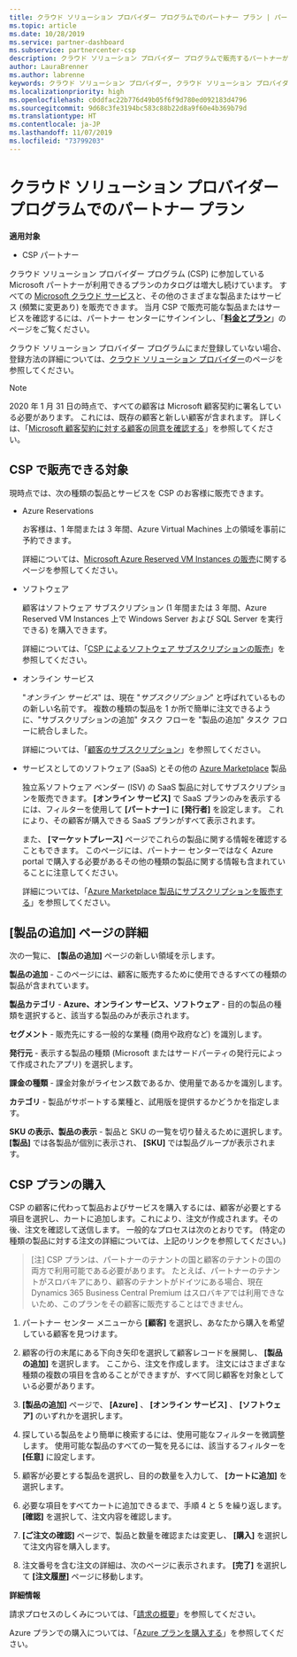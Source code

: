 ```yaml
---
title: クラウド ソリューション プロバイダー プログラムでのパートナー プラン | パートナー センター
ms.topic: article
ms.date: 10/28/2019
ms.service: partner-dashboard
ms.subservice: partnercenter-csp
description: クラウド ソリューション プロバイダー プログラムで販売するパートナーが利用できるプランについて説明します。
author: LauraBrenner
ms.author: labrenne
keywords: クラウド ソリューション プロバイダー, クラウド ソリューション プロバイダー プログラム, CSP, 製品の追加, パートナー プラン, CSP プラン, クラウド ベースのサービス, Azure, Office 365, Dynamics, CSP パートナー, CSP での販売, Azure RI, Azure Reserved Virtual Machine Instances, Azure Reservations, オンライン サービス, サブスクリプション ソフトウェア, AHUB, SQL Server on Azure, Windows Server on Azure, 顧客のサブスクリプション
ms.localizationpriority: high
ms.openlocfilehash: c0ddfac22b776d49b05f6f9d780ed092183d4796
ms.sourcegitcommit: 9d68c3fe3194bc583c88b22d8a9f60e4b369b79d
ms.translationtype: HT
ms.contentlocale: ja-JP
ms.lasthandoff: 11/07/2019
ms.locfileid: "73799203"
---
```

# <a name="partner-offers-in-the-cloud-solution-provider-program"></a>クラウド ソリューション プロバイダー プログラムでのパートナー プラン 

**適用対象**

-  CSP パートナー

クラウド ソリューション プロバイダー プログラム (CSP) に参加している Microsoft パートナーが利用できるプランのカタログは増大し続けています。 すべての [Microsoft クラウド サービス](https://partner.microsoft.com/cloud-solution-provider/products-and-services)と、その他のさまざまな製品またはサービス (頻繁に変更あり) を販売できます。 当月 CSP で販売可能な製品またはサービスを確認するには、パートナー センターにサインインし、「[**料金とプラン**](https://partnercenter.microsoft.com/pcv/sales)」のページをご覧ください。  

クラウド ソリューション プロバイダー プログラムにまだ登録していない場合、 登録方法の詳細については、[クラウド ソリューション プロバイダー](https://partner.microsoft.com/cloud-solution-provider)のページを参照してください。 

>[!NOTE]
>2020 年 1 月 31 日の時点で、すべての顧客は Microsoft 顧客契約に署名している必要があります。 これには、既存の顧客と新しい顧客が含まれます。 詳しくは、「[Microsoft 顧客契約に対する顧客の同意を確認する](confirm-customer-agreement.md)」を参照してください。

## <a name="what-you-can-sell-through-csp"></a>CSP で販売できる対象

現時点では、次の種類の製品とサービスを CSP のお客様に販売できます。

- Azure Reservations<br> 

    お客様は、1 年間または 3 年間、Azure Virtual Machines 上の領域を事前に予約できます。<br>
    
    詳細については、[Microsoft Azure Reserved VM Instances の販売](azure-reservations.md)に関するページを参照してください。

- ソフトウェア<br>

    顧客はソフトウェア サブスクリプション (1 年間または 3 年間、Azure Reserved VM Instances 上で Windows Server および SQL Server を実行できる) を購入できます。<br>
 
    詳細については、「[CSP によるソフトウェア サブスクリプションの販売](csp-software-subscriptions.md)」を参照してください。  

- オンライン サービス<br>

    "*オンライン サービス*" は、現在 "*サブスクリプション*" と呼ばれているものの新しい名前です。 複数の種類の製品を 1 か所で簡単に注文できるように、"サブスクリプションの追加" タスク フローを "製品の追加" タスク フローに統合しました。<br>
    
    詳細については、「[顧客のサブスクリプション](customer-subscriptions.md)」を参照してください。

- サービスとしてのソフトウェア (SaaS) とその他の [Azure Marketplace](https://azuremarketplace.microsoft.com/marketplace) 製品<br>

    独立系ソフトウェア ベンダー (ISV) の SaaS 製品に対してサブスクリプションを販売できます。 **[オンライン サービス]** で SaaS プランのみを表示するには、フィルターを使用して **[パートナー]** に **[発行者]** を設定します。 これにより、その顧客が購入できる SaaS プランがすべて表示されます。<br>
    
    また、 **[マーケットプレース]** ページでこれらの製品に関する情報を確認することもできます。 このページには、パートナー センターではなく Azure portal で購入する必要があるその他の種類の製品に関する情報も含まれていることに注意してください。<br>

    詳細については、「[Azure Marketplace 製品にサブスクリプションを販売する](sell-marketplace-products.md)」を参照してください。

## <a name="add-products-page-details"></a>[製品の追加] ページの詳細

次の一覧に、 **[製品の追加]** ページの新しい領域を示します。

**製品の追加** - このページには、顧客に販売するために使用できるすべての種類の製品が含まれています。

**製品カテゴリ**  - **Azure、オンライン サービス、ソフトウェア** - 目的の製品の種類を選択すると、該当する製品のみが表示されます。

**セグメント**  - 販売先にする一般的な業種 (商用や政府など) を識別します。

**発行元** - 表示する製品の種類 (Microsoft またはサードパーティの発行元によって作成されたアプリ) を選択します。

**課金の種類** - 課金対象がライセンス数であるか、使用量であるかを識別します。

**カテゴリ** - 製品がサポートする業種と、試用版を提供するかどうかを指定します。

**SKU の表示、製品の表示** - 製品と SKU の一覧を切り替えるために選択します。 **[製品]** では各製品が個別に表示され、 **[SKU]** では製品グループが表示されます。

## <a name="buy-csp-offers"></a>CSP プランの購入

CSP の顧客に代わって製品およびサービスを購入するには、顧客が必要とする項目を選択し、カートに追加します。これにより、注文が作成されます。その後、注文を確認して送信します。 一般的なプロセスは次のとおりです。 (特定の種類の製品に対する注文の詳細については、上記のリンクを参照してください。)

>[注] CSP プランは、パートナーのテナントの国と顧客のテナントの国の両方で利用可能である必要があります。 
>たとえば、パートナーのテナントがスロバキアにあり、顧客のテナントがドイツにある場合、現在 Dynamics 365 Business Central Premium はスロバキアでは利用できないため、このプランをその顧客に販売することはできません。

1. パートナー センター メニューから **[顧客]** を選択し、あなたから購入を希望している顧客を見つけます。 

2. 顧客の行の末尾にある下向き矢印を選択して顧客レコードを展開し、 **[製品の追加]** を選択します。 ここから、注文を作成します。 注文にはさまざまな種類の複数の項目を含めることができますが、すべて同じ顧客を対象としている必要があります。

3. **[製品の追加]** ページで、 **[Azure]** 、 **[オンライン サービス]** 、 **[ソフトウェア]** のいずれかを選択します。

4. 探している製品をより簡単に検索するには、使用可能なフィルターを微調整します。 使用可能な製品のすべての一覧を見るには、該当するフィルターを **[任意]** に設定します。 

5. 顧客が必要とする製品を選択し、目的の数量を入力して、 **[カートに追加]** を選択します。

6. 必要な項目をすべてカートに追加できるまで、手順 4 と 5 を繰り返します。 **[確認]** を選択して、注文内容を確認します。  

7. **[ご注文の確認]** ページで、製品と数量を確認または変更し、 **[購入]** を選択して注文内容を購入します。 

8. 注文番号を含む注文の詳細は、次のページに表示されます。 **[完了]** を選択して **[注文履歴]** ページに移動します。 

**詳細情報** 

請求プロセスのしくみについては、「[請求の概要](https://docs.microsoft.com/partner-center/billing-basics)」を参照してください。

Azure プランでの購入については、「[Azure プランを購入する](purchase-azure-plan)」を参照してください。




